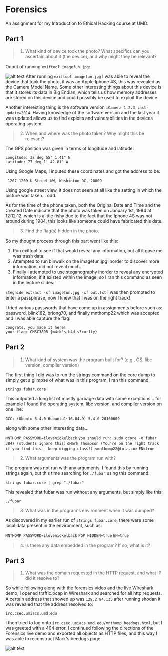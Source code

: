 # Forensics
An assignment for my Introduction to Ethical Hacking course at UMD.

## Part 1

>1. What kind of device took the photo? What specifics can you ascertain about it (the device), and why might they be relevant?

Ouput of running ```exiftool imagefun.jpg```:

![alt text]()
After running ```exiftool imagefun.jpg``` I was able to reveal the device that took the photo, it was an Apple Iphone 4S, this was revealed as the Camera Model Name. Some other interesting things about this device is that it stores its data in Big Endian, which tells us how memory addresses are stored on this device and could possibly be used to exploit the device. 

Another interesting thing is the software version ```iCamera 1.2.3 last-update=2014```. Having knowledge of the software version and the last year it was updated allows us to find exploits and vulnerabilities in the devices operating system. 

>2. When and where was the photo taken? Why might this be relevant?

The GPS position was given in terms of longitude and latitude:

```
Longitude: 38 deg 55' 1.41" N
Latitude: 77 deg 1' 42.81" W
```
Using Google Maps, I inputed these coordinates and got the address to be:

``` 1207-1209 U Street NW, Washinton DC, 20009```

Using google street view, it does not seem at all like the setting in which the picture was taken... odd.

As for the time of the phone taken, both the Original Date and Time and the Created Date indicate that the photo was taken on January 1st, 1984 at 12:12:12, which is alittle fishy due to the fact that the Iphone 4S was not around during 1984, this looks like someone could have fabricated this date.

>3. Find the flag(s) hidden in the photo.

So my thought process through this part went like this:

1. Run exiftool to see if that would reveal any information, but all it gave me was trash data. 
2. Attempted to run binwalk on the imagefun.jpg inorder to discover more information, did not reveal much.
3. Finally I attempted to use steganography inorder to reveal any encrypted information, if it existed within the image, so I ran this command as seen in the lecture slides: 

```steghide extract -sf imagefun.jpg -xf out.txt```
I was then prompted to enter a passphrase, now I knew that I was on the right track!

I tried various passwords that have come up in assignments before such as:
password, blink182, briong70, and finally mnthomp22 which was accepted and I was able capture the flag:

```
congrats, you made it here!
your flag: CMSC389R-{m4rk's b4d s3cur1ty}
```

## Part 2

>1. What kind of system was the program built for? (e.g., OS, libc version, compiler version)

The first thing I did was to run the strings command on the core dump to simply get a glimpse of what was in this program, I ran this command: 

```strings fubar.core```

This outputed a long list of mostly garbage data with some exceptions... for example I found the operating system, libc version, and compiler version on one line: 

```GCC: (Ubuntu 5.4.0-6ubuntu1~16.04.9) 5.4.0 20160609```

along with some other interesting data...

```MNTHOMP_PASSWORD=ilovenickelback```
```you should run: sudo gcore -o fubar 3847 (students ignore this)```
```dMark Thompson (You're on the right track if you find this - keep digging class!) <mnthomp22@tuta.io>```
```EN=true```

>2. What arguments was the program run with?

The program was not run with any arguments, I found this by running strings again, but this time searching for ```./fubar``` using this command:

```strings fubar.core | grep "./fubar"```

This revealed that fubar was run without any arguments, but simply like this:

```./fubar```


>3. What was in the program's environment when it was dumped?

As discovered in my earlier run of ```strings fubar.core```, there were some local data present in the environment, such as:

```MNTHOMP_PASSWORD=ilovenickelback```
```PGP_HIDDEN=true```
```EN=true```


>4. Is there any data embedded in the program? If so, what is it?


## Part 3


>1. What was the domain requested in the HTTP request, and what IP did it resolve to?

So while following along with the forensics video and the live Wireshark demo, I opened traffic.pcap in Wireshark and searched for all http requests. A certain address that showed up was ```129.2.94.135``` after running shodan it was revealed that the address resolved to:

```irc.csec.umiacs.umd.edu```

I then tried to log onto ```irc.csec.umiacs.umd.edu/mnthomp_beedogs.html```, but I was greeted with a 404 error. I continued following the directions of the Forensics live demo and exported all objects as HTTP files, and this way I was able to reconstruct Mark's beedogs page. 

![alt text](https://github.com/yreiss1/Forensics/blob/master/mnthomp_beedogs.png)


